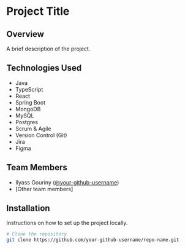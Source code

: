 # Project Title

## Overview
A brief description of the project.

## Technologies Used
- Java
- TypeScript
- React
- Spring Boot
- MongoDB
- MySQL
- Postgres
- Scrum & Agile
- Version Control (Git)
- Jira
- Figma

## Team Members
- Ilyass Gouriny ([@your-github-username](https://github.com/your-github-username))
- [Other team members]

## Installation
Instructions on how to set up the project locally.

```bash
# Clone the repository
git clone https://github.com/your-github-username/repo-name.git
